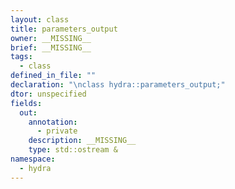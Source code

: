 ```yaml
---
layout: class
title: parameters_output
owner: __MISSING__
brief: __MISSING__
tags:
  - class
defined_in_file: ""
declaration: "\nclass hydra::parameters_output;"
dtor: unspecified
fields:
  out:
    annotation:
      - private
    description: __MISSING__
    type: std::ostream &
namespace:
  - hydra
---
```

